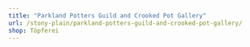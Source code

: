 ```yaml
---
title: "Parkland Potters Guild and Crooked Pot Gallery"
url: /stony-plain/parkland-potters-guild-and-crooked-pot-gallery/
shop: Töpferei
---
```

